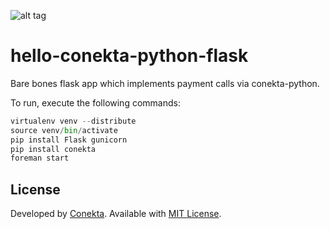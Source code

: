 ![alt tag](https://raw.github.com/conekta/hello-conekta-python-flask/master/readme_files/cover.png)

hello-conekta-python-flask
==========================

Bare bones flask app which implements payment calls via conekta-python.

To run, execute the following commands:

```python
virtualenv venv --distribute
source venv/bin/activate
pip install Flask gunicorn
pip install conekta
foreman start
```

License
-------
Developed by [Conekta](https://www.conekta.io). Available with [MIT License](LICENSE).
